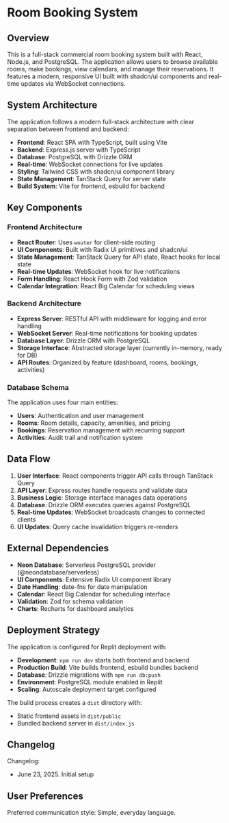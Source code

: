 # Room Booking System

## Overview

This is a full-stack commercial room booking system built with React, Node.js, and PostgreSQL. The application allows users to browse available rooms, make bookings, view calendars, and manage their reservations. It features a modern, responsive UI built with shadcn/ui components and real-time updates via WebSocket connections.

## System Architecture

The application follows a modern full-stack architecture with clear separation between frontend and backend:

- **Frontend**: React SPA with TypeScript, built using Vite
- **Backend**: Express.js server with TypeScript
- **Database**: PostgreSQL with Drizzle ORM
- **Real-time**: WebSocket connections for live updates
- **Styling**: Tailwind CSS with shadcn/ui component library
- **State Management**: TanStack Query for server state
- **Build System**: Vite for frontend, esbuild for backend

## Key Components

### Frontend Architecture
- **React Router**: Uses `wouter` for client-side routing
- **UI Components**: Built with Radix UI primitives and shadcn/ui
- **State Management**: TanStack Query for API state, React hooks for local state
- **Real-time Updates**: WebSocket hook for live notifications
- **Form Handling**: React Hook Form with Zod validation
- **Calendar Integration**: React Big Calendar for scheduling views

### Backend Architecture
- **Express Server**: RESTful API with middleware for logging and error handling
- **WebSocket Server**: Real-time notifications for booking updates
- **Database Layer**: Drizzle ORM with PostgreSQL
- **Storage Interface**: Abstracted storage layer (currently in-memory, ready for DB)
- **API Routes**: Organized by feature (dashboard, rooms, bookings, activities)

### Database Schema
The application uses four main entities:
- **Users**: Authentication and user management
- **Rooms**: Room details, capacity, amenities, and pricing
- **Bookings**: Reservation management with recurring support
- **Activities**: Audit trail and notification system

## Data Flow

1. **User Interface**: React components trigger API calls through TanStack Query
2. **API Layer**: Express routes handle requests and validate data
3. **Business Logic**: Storage interface manages data operations
4. **Database**: Drizzle ORM executes queries against PostgreSQL
5. **Real-time Updates**: WebSocket broadcasts changes to connected clients
6. **UI Updates**: Query cache invalidation triggers re-renders

## External Dependencies

- **Neon Database**: Serverless PostgreSQL provider (@neondatabase/serverless)
- **UI Components**: Extensive Radix UI component library
- **Date Handling**: date-fns for date manipulation
- **Calendar**: React Big Calendar for scheduling interface
- **Validation**: Zod for schema validation
- **Charts**: Recharts for dashboard analytics

## Deployment Strategy

The application is configured for Replit deployment with:
- **Development**: `npm run dev` starts both frontend and backend
- **Production Build**: Vite builds frontend, esbuild bundles backend
- **Database**: Drizzle migrations with `npm run db:push`
- **Environment**: PostgreSQL module enabled in Replit
- **Scaling**: Autoscale deployment target configured

The build process creates a `dist` directory with:
- Static frontend assets in `dist/public`
- Bundled backend server in `dist/index.js`

## Changelog

Changelog:
- June 23, 2025. Initial setup

## User Preferences

Preferred communication style: Simple, everyday language.